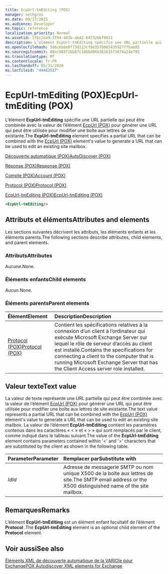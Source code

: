 ```yaml
---
title: EcpUrl-tmEditing (POX)
manager: sethgros
ms.date: 09/17/2015
ms.audience: Developer
ms.topic: reference
localization_priority: Normal
ms.assetid: 1fbc2ea9-3f94-441b-ab42-647326bf0021
description: L’élément EcpUrl-tmEditing spécifie une URL partielle qui peut être combinée avec la valeur de l’élément EcpUrl (POX) pour générer une URL qui peut être utilisée pour modifier une boîte aux lettres de site existante.
ms.openlocfilehash: 5d6c6b8e8f73d113cfde3570065435927ffbae05
ms.sourcegitcommit: 88ec988f2bb67c1866d06b361615f3674a24e795
ms.translationtype: MT
ms.contentlocale: fr-FR
ms.lasthandoff: 05/31/2020
ms.locfileid: "44463537"
---
```

# <a name="ecpurl-tmediting-pox"></a><span data-ttu-id="09a28-103">EcpUrl-tmEditing (POX)</span><span class="sxs-lookup"><span data-stu-id="09a28-103">EcpUrl-tmEditing (POX)</span></span>

<span data-ttu-id="09a28-104">L’élément **EcpUrl-tmEditing** spécifie une URL partielle qui peut être combinée avec la valeur de l’élément [EcpUrl (POX)](ecpurl-pox.md) pour générer une URL qui peut être utilisée pour modifier une boîte aux lettres de site existante.</span><span class="sxs-lookup"><span data-stu-id="09a28-104">The **EcpUrl-tmEditing** element specifies a partial URL that can be combined with the [EcpUrl (POX)](ecpurl-pox.md) element's value to generate a URL that can be used to edit an existing site mailbox.</span></span> 
  
[<span data-ttu-id="09a28-105">Découverte automatique (POX)</span><span class="sxs-lookup"><span data-stu-id="09a28-105">AutoDiscover (POX)</span></span>](autodiscover-pox.md)
  
[<span data-ttu-id="09a28-106">Réponse (POX)</span><span class="sxs-lookup"><span data-stu-id="09a28-106">Response (POX)</span></span>](response-pox.md)
  
[<span data-ttu-id="09a28-107">Compte (POX)</span><span class="sxs-lookup"><span data-stu-id="09a28-107">Account (POX)</span></span>](account-pox.md)
  
[<span data-ttu-id="09a28-108">Protocol (POX)</span><span class="sxs-lookup"><span data-stu-id="09a28-108">Protocol (POX)</span></span>](protocol-pox.md)
  
[<span data-ttu-id="09a28-109">EcpUrl-tmEditing (POX)</span><span class="sxs-lookup"><span data-stu-id="09a28-109">EcpUrl-tmEditing (POX)</span></span>](ecpurl-tmediting-pox.md)
  
```XML
<EcpUrl-tmEditing/>
```

## <a name="attributes-and-elements"></a><span data-ttu-id="09a28-110">Attributs et éléments</span><span class="sxs-lookup"><span data-stu-id="09a28-110">Attributes and elements</span></span>

<span data-ttu-id="09a28-111">Les sections suivantes décrivent les attributs, les éléments enfants et les éléments parents.</span><span class="sxs-lookup"><span data-stu-id="09a28-111">The following sections describe attributes, child elements, and parent elements.</span></span>
  
### <a name="attributes"></a><span data-ttu-id="09a28-112">Attributs</span><span class="sxs-lookup"><span data-stu-id="09a28-112">Attributes</span></span>

<span data-ttu-id="09a28-113">Aucune.</span><span class="sxs-lookup"><span data-stu-id="09a28-113">None.</span></span>
  
### <a name="child-elements"></a><span data-ttu-id="09a28-114">Éléments enfants</span><span class="sxs-lookup"><span data-stu-id="09a28-114">Child elements</span></span>

<span data-ttu-id="09a28-115">Aucun.</span><span class="sxs-lookup"><span data-stu-id="09a28-115">None.</span></span>
  
### <a name="parent-elements"></a><span data-ttu-id="09a28-116">Éléments parents</span><span class="sxs-lookup"><span data-stu-id="09a28-116">Parent elements</span></span>

|<span data-ttu-id="09a28-117">**Élément**</span><span class="sxs-lookup"><span data-stu-id="09a28-117">**Element**</span></span>|<span data-ttu-id="09a28-118">**Description**</span><span class="sxs-lookup"><span data-stu-id="09a28-118">**Description**</span></span>|
|:-----|:-----|
|[<span data-ttu-id="09a28-119">Protocol (POX)</span><span class="sxs-lookup"><span data-stu-id="09a28-119">Protocol (POX)</span></span>](protocol-pox.md) <br/> |<span data-ttu-id="09a28-120">Contient les spécifications relatives à la connexion d’un client à l’ordinateur qui exécute Microsoft Exchange Server sur lequel le rôle de serveur d’accès au client est installé.</span><span class="sxs-lookup"><span data-stu-id="09a28-120">Contains the specifications for connecting a client to the computer that is running Microsoft Exchange Server that has the Client Access server role installed.</span></span>  <br/> |
   
## <a name="text-value"></a><span data-ttu-id="09a28-121">Valeur texte</span><span class="sxs-lookup"><span data-stu-id="09a28-121">Text value</span></span>

<span data-ttu-id="09a28-122">La valeur de texte représente une URL partielle qui peut être combinée avec la valeur de l’élément [EcpUrl (POX)](ecpurl-pox.md) pour générer une URL qui peut être utilisée pour modifier une boîte aux lettres de site existante.</span><span class="sxs-lookup"><span data-stu-id="09a28-122">The text value represents a partial URL that can be combined with the [EcpUrl (POX)](ecpurl-pox.md) element's value to generate a URL that can be used to edit an existing site mailbox.</span></span> <span data-ttu-id="09a28-123">La valeur de l’élément **EcpUrl-tmEditing** contient les paramètres contenus dans les caractères « < » et « > » qui sont remplacés par le client, comme indiqué dans le tableau suivant.</span><span class="sxs-lookup"><span data-stu-id="09a28-123">The value of the **EcpUrl-tmEditing** element contains parameters contained within '<' and '>' characters that are substituted by the client as shown in the following table.</span></span> 
  
|<span data-ttu-id="09a28-124">**Parameter**</span><span class="sxs-lookup"><span data-stu-id="09a28-124">**Parameter**</span></span>|<span data-ttu-id="09a28-125">**Remplacer par**</span><span class="sxs-lookup"><span data-stu-id="09a28-125">**Substitute with**</span></span>|
|:-----|:-----|
| <span data-ttu-id="09a28-126">_Id_</span><span class="sxs-lookup"><span data-stu-id="09a28-126">_Id_</span></span> <br/> |<span data-ttu-id="09a28-127">Adresse de messagerie SMTP ou nom unique X500 de la boîte aux lettres de site.</span><span class="sxs-lookup"><span data-stu-id="09a28-127">The SMTP email address or the X500 distinguished name of the site mailbox.</span></span>  <br/> |
   
## <a name="remarks"></a><span data-ttu-id="09a28-128">Remarques</span><span class="sxs-lookup"><span data-stu-id="09a28-128">Remarks</span></span>

<span data-ttu-id="09a28-129">L’élément **EcpUrl-tmEditing** est un élément enfant facultatif de l’élément **Protocol** .</span><span class="sxs-lookup"><span data-stu-id="09a28-129">The **EcpUrl-tmEditing** element is an optional child element of the **Protocol** element.</span></span> 
  
## <a name="see-also"></a><span data-ttu-id="09a28-130">Voir aussi</span><span class="sxs-lookup"><span data-stu-id="09a28-130">See also</span></span>



[<span data-ttu-id="09a28-131">Éléments XML de découverte automatique de la VARIOle pour Exchange</span><span class="sxs-lookup"><span data-stu-id="09a28-131">POX Autodiscover XML elements for Exchange</span></span>](pox-autodiscover-xml-elements-for-exchange.md)

